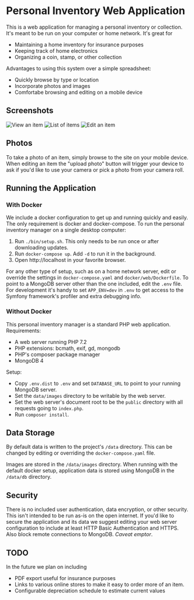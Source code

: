 Personal Inventory Web Application
==================================

This is a web application for managing a personal inventory or collection. It's meant to be run on your computer or home network.  It's great for

- Maintaining a home inventory for insurance purposes
- Keeping track of home electronics
- Organizing a coin, stamp, or other collection

Advantages to using this system over a simple spreadsheet:

- Quickly browse by type or location
- Incorporate photos and images
- Comfortabe browsing and editing on a mobile device

Screenshots
-----------

![View an item](screenshots/view_item.png)
![List of items](screenshots/list_items.png)
![Edit an item](screenshots/edit_item.png)

Photos
------

To take a photo of an item, simply browse to the site on your mobile device.  When editing an item the "upload photo" button will trigger your device to ask if you'd like to use your camera or pick a photo from your camera roll.

Running the Application
-----------------------

### With Docker

We include a docker configuration to get up and running quickly and easily.  The only requirement is docker and docker-compose.  To run the personal inventory manager on a single desktop computer:

1. Run `./bin/setup.sh`. This only needs to be run once or after downloading updates.
1. Run `docker-compose up`.  Add `-d` to run it in the background.
1. Open http://localhost in your favorite browser.

For any other type of setup, such as on a home network server, edit or override the settings in `docker-compose.yaml` and `docker/web/Dockerfile`.  To point to a MongoDB server other than the one included, edit the `.env` file.  For development it's handy to set `APP_ENV=dev` in `.env` to get access to the Symfony framework's profiler and extra debugging info.

### Without Docker

This personal inventory manager is a standard PHP web application.  Requirements:

- A web server running PHP 7.2
- PHP extensions: bcmath, exif, gd, mongodb
- PHP's composer package manager
- MongoDB 4

Setup:

- Copy `.env.dist` to `.env` and set `DATABASE_URL` to point to your running MongoDB server.
- Set the `data/images` directory to be writable by the web server.
- Set the web server's document root to be the `public` directory with all requests going to `index.php`.
- Run `composer install`. 

Data Storage
------------

By default data is written to the project's `/data` directory.  This can be changed by editing or overriding the `docker-compose.yaml` file.

Images are stored in the `/data/images` directory.  When running with the default docker setup, application data is stored using MongoDB in the `/data/db` directory.

Security
--------

There is no included user authentication, data encryption, or other security.  This isn't intended to be run as-is on the open internet. If you'd like to secure the application and its data we suggest editing your web server configuration to include at least HTTP Basic Authentication and HTTPS.  Also block remote connections to MongoDB.  *Caveat emptor*.

TODO
----

In the future we plan on including 

- PDF export useful for insurance purposes
- Links to various online stores to make it easy to order more of an item.  
- Configurable depreciation schedule to estimate current values
